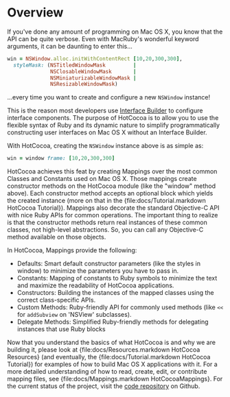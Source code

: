# Overview

If you've done any amount of programming on Mac OS X, you know that
the API can be quite verbose. Even with MacRuby's wonderful keyword
arguments, it can be daunting to enter this...

```ruby
win = NSWindow.alloc.initWithContentRect [10,20,300,300],
  styleMask: (NSTitledWindowMask         |
              NSClosableWindowMask       |
              NSMiniaturizableWindowMask |
              NSResizableWindowMask)
```

...every time you want to create and configure a new `NSWindow` instance!

This is the reason most developers use [Interface Builder](http://en.wikipedia.org/wiki/Interface_Builder)
to configure interface components.
The purpose of HotCocoa is to allow you to use the flexible syntax of
Ruby and its dynamic nature to simplify programmatically constructing
user interfaces on Mac OS X without an Interface Builder.

With HotCocoa, creating the `NSWindow` instance above is as simple as:

```ruby
win = window frame: [10,20,300,300]
```

HotCocoa achieves this feat by creating Mappings over the most common
Classes and Constants used on Mac OS X. Those mappings create
constructor methods on the HotCocoa module (like the "window" method
above). Each constructor method accepts an optional block which yields
the created instance (more on that in the
{file:docs/Tutorial.markdown HotCocoa Tutorial}). Mappings also
decorate the standard Objective-C API with nice Ruby APIs for
common operations. The important thing to realize is that the
constructor methods return real instances of these common classes, not
high-level abstractions. So, you can call any Objective-C method
available on those objects.

In HotCocoa, Mappings provide the following:

* Defaults: Smart default constructor parameters (like the styles in
  window) to minimize the parameters you have to pass in.
* Constants: Mapping of constants to Ruby symbols to minimize the text
  and maximize the readability of HotCocoa applications.
* Constructors: Building the instances of the mapped classes using the
  correct class-specific APIs.
* Custom Methods: Ruby-friendly API for commonly used methods (like
  `<<` for `addSubview` on 'NSView' subclasses).
* Delegate Methods: Simplified Ruby-friendly methods for delegating
  instances that use Ruby blocks

Now that you understand the basics of what HotCocoa is and why we are
building it, please look at
{file:docs/Resources.markdown HotCocoa Resources} (and eventually, the
{file:docs/Tutorial.markdown HotCocoa Tutorial}) for examples of how
to build Mac OS X applications with it. For a more detailed
understanding of how to read, create, edit, or contribute mapping
files, see {file:docs/Mappings.markdown HotCocoaMappings}. For the
current status of the project, visit the
[code repository](http://github.com/ferrous26/hotcocoa) on Github.
